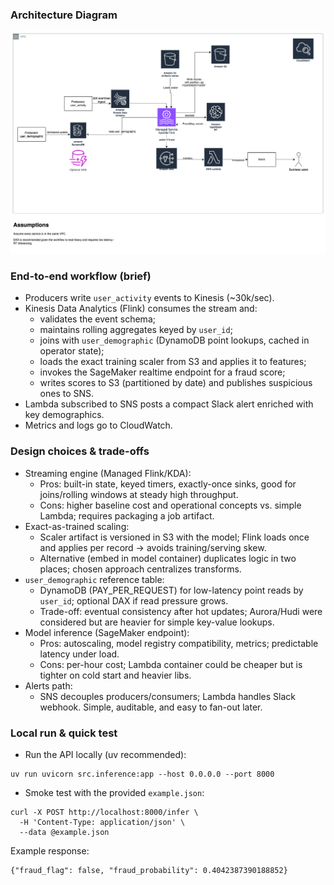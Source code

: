### Architecture Diagram 

<img src="./easygo-takehome.drawio.png" alt="architecture" width="1500"/>

### End-to-end workflow (brief)
- Producers write `user_activity` events to Kinesis (~30k/sec).
- Kinesis Data Analytics (Flink) consumes the stream and:
  - validates the event schema;
  - maintains rolling aggregates keyed by `user_id`;
  - joins with `user_demographic` (DynamoDB point lookups, cached in operator state);
  - loads the exact training scaler from S3 and applies it to features;
  - invokes the SageMaker realtime endpoint for a fraud score;
  - writes scores to S3 (partitioned by date) and publishes suspicious ones to SNS.
- Lambda subscribed to SNS posts a compact Slack alert enriched with key demographics.
- Metrics and logs go to CloudWatch.

### Design choices & trade-offs
- Streaming engine (Managed Flink/KDA):
  - Pros: built-in state, keyed timers, exactly-once sinks, good for joins/rolling windows at steady high throughput.
  - Cons: higher baseline cost and operational concepts vs. simple Lambda; requires packaging a job artifact.
- Exact-as-trained scaling:
  - Scaler artifact is versioned in S3 with the model; Flink loads once and applies per record → avoids training/serving skew.
  - Alternative (embed in model container) duplicates logic in two places; chosen approach centralizes transforms.
- `user_demographic` reference table:
  - DynamoDB (PAY_PER_REQUEST) for low-latency point reads by `user_id`; optional DAX if read pressure grows.
  - Trade-off: eventual consistency after hot updates; Aurora/Hudi were considered but are heavier for simple key-value lookups.
- Model inference (SageMaker endpoint):
  - Pros: autoscaling, model registry compatibility, metrics; predictable latency under load.
  - Cons: per-hour cost; Lambda container could be cheaper but is tighter on cold start and heavier libs.
- Alerts path:
  - SNS decouples producers/consumers; Lambda handles Slack webhook. Simple, auditable, and easy to fan-out later.

### Local run & quick test
- Run the API locally (uv recommended):
```
uv run uvicorn src.inference:app --host 0.0.0.0 --port 8000
```
- Smoke test with the provided `example.json`:
```
curl -X POST http://localhost:8000/infer \
  -H 'Content-Type: application/json' \
  --data @example.json
```
Example response:
```
{"fraud_flag": false, "fraud_probability": 0.4042387390188852}
```
